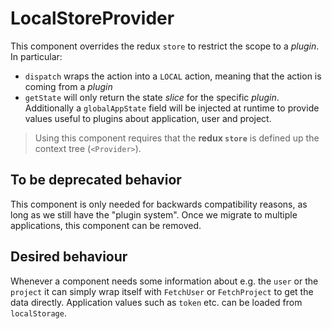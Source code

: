 # LocalStoreProvider

This component overrides the redux `store` to restrict the scope to a _plugin_.
In particular:

* `dispatch` wraps the action into a `LOCAL` action, meaning that the action is
  coming from a _plugin_
* `getState` will only return the state _slice_ for the specific _plugin_.
  Additionally a `globalAppState` field will be injected at runtime to provide
  values useful to plugins about application, user and project.

> Using this component requires that the **redux `store`** is defined up the
> context tree (`<Provider>`).

## To be deprecated behavior

This component is only needed for backwards compatibility reasons, as long as we
still have the "plugin system". Once we migrate to multiple applications, this
component can be removed.

## Desired behaviour

Whenever a component needs some information about e.g. the `user` or the
`project` it can simply wrap itself with `FetchUser` or `FetchProject` to get
the data directly. Application values such as `token` etc. can be loaded from
`localStorage`.
